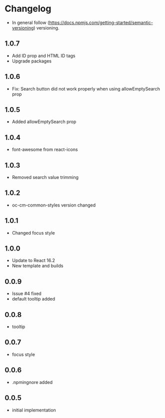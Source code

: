 # Changelog

* In general follow (https://docs.npmjs.com/getting-started/semantic-versioning) versioning.

## <next>

## 1.0.7
* Add ID prop and HTML ID tags
* Upgrade packages

## 1.0.6
* Fix: Search button did not work properly when using allowEmptySearch prop

## 1.0.5
* Added allowEmptySearch prop

## 1.0.4
* font-awesome from react-icons

## 1.0.3
* Removed search value trimming

## 1.0.2
* oc-cm-common-styles version changed

## 1.0.1
* Changed focus style

## 1.0.0
* Update to React 16.2
* New template and builds

## 0.0.9
* Issue #4 fixed
* default tooltip added

## 0.0.8
* tooltip

## 0.0.7
* focus style

## 0.0.6
* .npmingnore added

## 0.0.5
* initial implementation
